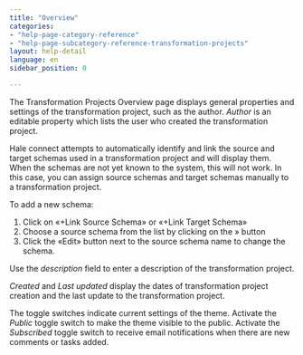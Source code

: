 ```yaml
---
title: "Overview"
categories:
- "help-page-category-reference"
- "help-page-subcategory-reference-transformation-projects"
layout: help-detail
language: en
sidebar_position: 0

---
```


The Transformation Projects Overview page displays general properties and settings of the transformation project, such as the author. *Author* is an editable property which lists the user who created the transformation project.

Hale connect attempts to automatically identify and link the source and target schemas used in a transformation project and will display them. When the schemas are not yet known to the system, this will not work. In this case, you can assign source schemas and target schemas manually to a transformation project.

To add a new schema:

1.	Click on «+Link Source Schema» or «+Link Target Schema»
2.	Choose a source schema from the list by clicking on the » button
3.	Click the «Edit» button next to the source schema name to change the schema.

Use the *description* field to enter a description of the transformation project.

*Created* and *Last updated* display the dates of transformation project creation and the last update to the transformation project.

The toggle switches indicate current settings of the theme. Activate the *Public* toggle switch to make the theme visible to the public. Activate the *Subscribed* toggle switch to receive email notifications when there are new comments or tasks added.
